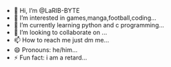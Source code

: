 - 👋 Hi, I’m @LaRIB-BYTE
- 👀 I’m interested in games,manga,football,coding...
- 🌱 I’m currently learning python and c programming...
- 💞️ I’m looking to collaborate on ...
- 📫 How to reach me just dm me...
- 😄 Pronouns: he/him...
- ⚡ Fun fact: i am a retard...

<!---
LaRIB-BYTE/LaRIB-BYTE is a ✨ special ✨ repository because its `README.md` (this file) appears on your GitHub profile.
You can click the Preview link to take a look at your changes.
--->
